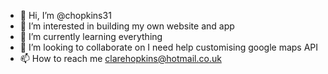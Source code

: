 - 👋 Hi, I’m @chopkins31
- 👀 I’m interested in building my own website and app
- 🌱 I’m currently learning everything
- 💞️ I’m looking to collaborate on I need help customising google maps API
- 📫 How to reach me clarehopkins@hotmail.co.uk

<!---
chopkins31/chopkins31 is a ✨ special ✨ repository because its `README.md` (this file) appears on your GitHub profile.
You can click the Preview link to take a look at your changes.
--->
